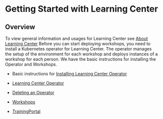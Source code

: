 # Getting Started with Learning Center

## Overview
To view general information and usages for Learning Center see [About Learning Center](../about-learning-center/about-learning-center.md)
Before you can start deploying workshops, you need to install a Kubernetes operator for Learning Center. 
The operator manages the setup of the environment for each workshop and deploys instances of a workshop for each person.
We have the basic instructions for installing the Operator and Workshops. 
- Basic instructions for [Installing Learning Center Operator](https://github.com/pivotal/docs-tap/blob/main/install-components.md#install-learning-center)

-  [Learning Center Operator](learningcenter-operator.md)
-  [Deleting an Operator](deleting-learningcenter.md)
-  [Workshops](workshops.md)
-  [TrainingPortal](training-portal.md)
